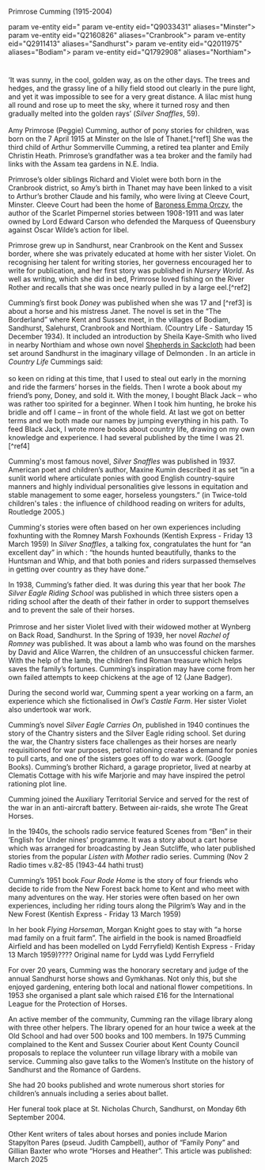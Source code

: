 Primrose Cumming (1915-2004)

param ve-entity eid="
param ve-entity eid="Q9033431"  aliases="Minster">
param ve-entity eid="Q2160826" aliases="Cranbrook">
param ve-entity eid="Q2911413" aliases="Sandhurst">
param ve-entity eid="Q2011975" aliases="Bodiam">
param ve-entity eid="Q1792908" aliases="Northiam">

#

‘It was sunny, in the cool, golden way, as on the other days. The trees and hedges, and the grassy line of a hilly field stood out clearly in the pure light, and yet it was impossible to see for a very great distance. A lilac mist hung all round and rose up to meet the sky, where it turned rosy and then gradually melted into the golden rays’ (_Silver Snaffles_, 59).
<br><br>
Amy Primrose (Peggie) Cumming, author of pony stories for children, was born on the 7 April 1915 at Minster on the Isle of Thanet.[^ref1] She was the third child of Arthur Sommerville Cumming, a retired tea planter and Emily Christin Heath. Primrose’s grandfather was a tea broker and the family had links with the Assam tea gardens in N.E. India. 

Primrose’s older siblings Richard and Violet were both born in the Cranbrook district, so Amy’s birth in Thanet may have been linked to a visit to Arthur’s brother Claude and his family, who were living at Cleeve Court, Minster. Cleeve Court had been the home of [Baroness Emma Orczy]( /20c/20c-orczy-biography/), the author of the Scarlet Pimpernel stories between 1908-1911 and was later owned by Lord Edward Carson who defended the Marquess of Queensbury against Oscar Wilde’s action for libel.

Primrose grew up in Sandhurst, near Cranbrook on the Kent and Sussex border, where she was privately educated at home with her sister Violet. On recognising her talent for writing stories, her governess encouraged her to write for publication, and her first story was published in _Nursery World_. As well as writing, which she did in bed, Primrose loved fishing on the River Rother and recalls that she was once nearly pulled in by a large eel.[^ref2] 

Cumming’s first book _Doney_ was published when she was 17 and [^ref3] is about a horse and his mistress Janet. The novel is set in the “The Borderland” where Kent and Sussex meet, in the villages of Bodiam, Sandhurst, Salehurst, Cranbrook and Northiam. (Country Life - Saturday 15 December 1934). It included an introduction by Sheila Kaye-Smith who lived in nearby Northiam and whose own novel [Shepherds in Sackcloth]( https://www.kent-maps.online/20c/20c-kaye-smith-delmonden/) had been set around Sandhurst in the imaginary village of Delmonden . In an article in _Country Life_ Cummings said:
<br><br>
so keen on riding at this time, that I used to steal out early in the morning and ride the farmers’ horses in the fields. Then I wrote a book about my friend’s pony, Doney, and sold it. With the money, I bought Black Jack – who was rather too spirited for a beginner. When I took him hunting, he broke his bridle and off I came – in front of the whole field. At last we got on better terms and we both made our names by jumping everything in his path. To feed Black Jack, I wrote more books about country life, drawing on my own knowledge and experience. I had several published by the time I was 21.[^ref4]

Cumming's most famous novel, _Silver Snaffles_ was published in 1937. American poet and children’s author, Maxine Kumin described it as set “in a sunlit world where articulate ponies with good English country-squire manners and highly individual personalities give lessons in equitation and stable management to some eager, horseless youngsters.”  (in Twice-told children's tales : the influence of childhood reading on writers for adults, Routledge 2005.)

Cumming's stories were often based on her own experiences including foxhunting with the Romney Marsh Foxhounds (Kentish Express - Friday 13 March 1959) In _Silver Snaffles_, a talking fox, congratulates the hunt for “an excellent day” in which : “the hounds hunted beautifully, thanks to the Huntsman and Whip, and that both ponies and riders surpassed themselves in getting over country as they have done.” 

In 1938, Cumming’s father died. It was during this year that her book _The Silver Eagle Riding School_ was published in which three sisters open a riding school after the death of their father in order to support themselves and to prevent the sale of their horses. 
<br><br>
Primrose and her sister Violet lived with their widowed mother at Wynberg on Back Road, Sandhurst.
In the Spring of 1939, her novel _Rachel of Romney_ was published. It was about a lamb who was found on the marshes by David and Alice Warren, the children of an unsuccessful chicken farmer. With the help of the lamb, the children find Roman treasure which helps saves the family’s fortunes. Cumming’s inspiration may have come from her own failed attempts to keep chickens at the age of 12 (Jane Badger). 

During the second world war, Cumming spent a year working on a farm, an experience which she fictionalised in _Owl’s Castle Farm_. Her sister Violet also undertook war work.

Cumming’s novel _Silver Eagle Carries On_, published in 1940 continues the story of the Chantry sisters and the Silver Eagle riding school. Set during the war, the Chantry sisters face challenges as their horses are nearly requisitioned for war purposes, petrol rationing creates a demand for ponies to pull carts, and one of the sisters goes off to do war work.  (Google Books). Cumming’s brother Richard, a garage proprietor, lived at nearby at Clematis Cottage with his wife Marjorie and may have inspired the petrol rationing plot line.

Cumming joined the Auxiliary Territorial Service and served for the rest of the war in an anti-aircraft battery. Between air-raids, she wrote The Great Horses. 

In the 1940s, the schools radio service featured Scenes from “Ben” in their ‘English for Under nines’ programme. It was a story about a cart horse which was arranged for broadcasting by Jean Sutcliffe, who later published stories from the popular _Listen with Mother_ radio series. Cumming (Nov 2 Radio times v.82-85 (1943-44 hathi trust) 

Cumming’s 1951 book _Four Rode Home_ is the story of four friends who decide to ride from the New Forest back home to Kent and who meet with many adventures on the way. Her stories were often based on her own experiences, including  her riding tours along the Pilgrim’s Way and in the New Forest (Kentish Express - Friday 13 March 1959) 

In her book _Flying Horseman_, Morgan Knight goes to stay with “a horse mad family on a fruit farm”. The airfield in the book is named Broadfield Airfield and has been modelled on Lydd Ferryfield) Kentish Express - Friday 13 March 1959)???? Original name for Lydd was Lydd Ferryfield

For over 20 years, Cumming was the honorary secretary and judge of the annual Sandhurst horse shows and Gymkhanas. Not only this, but she enjoyed gardening, entering both local and national flower competitions. In 1953 she organised a plant sale which raised £16 for the International League for the Protection of Horses.

An active member of the community, Cumming ran the village library along with three other helpers. The library opened for an hour twice a week at the Old School and had over 500 books and 100 members. In 1975 Cumming  complained to the Kent and Sussex Courier about Kent County Council proposals to replace the volunteer run village library with a mobile van service. Cumming also gave talks to the Women’s Institute on the history of Sandhurst and the Romance of Gardens.

She had 20 books published and wrote numerous short stories for children’s annuals including a series about ballet.

Her funeral took place at St. Nicholas Church, Sandhurst, on Monday 6th September 2004. 
<br><br>
Other Kent writers of tales about horses and ponies include Marion Stapylton Pares (pseud. Judith Campbell), author of “Family Pony” and Gillian Baxter who wrote “Horses and Heather”. 
This article was published: March 2025
